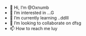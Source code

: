- 👋 Hi, I’m @Oxnumb
- 👀 I’m interested in ...G
- 🌱 I’m currently learning ..ddlll
- 💞️ I’m looking to collaborate on dfsg
- 📫 How to reach me luy

<!---
Oxnumb/Oxnumb is a ✨ special ✨ repository because its `README.md` (this file) appears on your GitHub profile.
You can click the Preview link to take a look at your changes.
---
